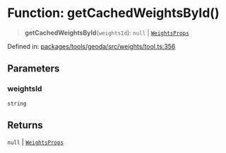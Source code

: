 # Function: getCachedWeightsById()

> **getCachedWeightsById**(`weightsId`): `null` \| [`WeightsProps`](../type-aliases/WeightsProps.md)

Defined in: [packages/tools/geoda/src/weights/tool.ts:356](https://github.com/geodaopenjs/openassistant/blob/0a6a7e7306d75a25dc968b3117f04cb7bd613bec/packages/tools/geoda/src/weights/tool.ts#L356)

## Parameters

### weightsId

`string`

## Returns

`null` \| [`WeightsProps`](../type-aliases/WeightsProps.md)
